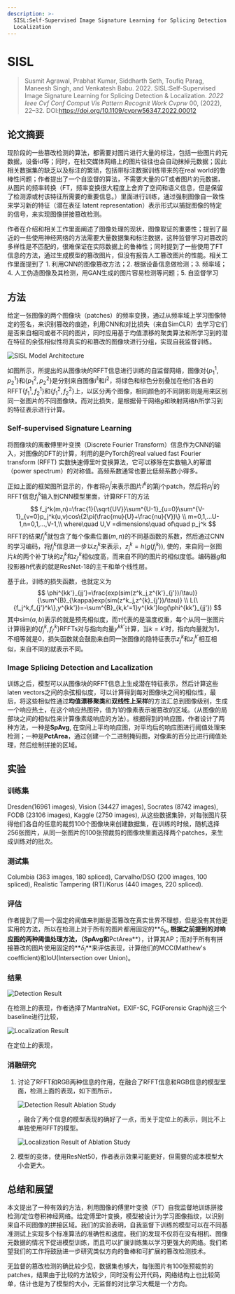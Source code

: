 ```yaml
---
description: >-
  SISL:Self-Supervised Image Signature Learning for Splicing Detection and
  Localization
---
```


# SISL

> Susmit Agrawal, Prabhat Kumar, Siddharth Seth, Toufiq Parag, Maneesh Singh, and Venkatesh Babu. 2022. SISL:Self-Supervised Image Signature Learning for Splicing Detection & Localization. _2022 Ieee Cvf Conf Comput Vis Pattern Recognit Work Cvprw_ 00, (2022), 22–32. DOI:https://doi.org/10.1109/cvprw56347.2022.00012

## 论文摘要

现阶段的一些篡改检测的算法，都需要对图片进行大量的标注，包括一些图片的元数据，设备id等；同时，在社交媒体网络上的图片往往也会自动抹掉元数据；因此相关数据集的缺乏以及标注的繁琐，包括带标注数据训练带来的在real world的鲁棒性问题；作者提出了一个自监督的算法，不需要大量的GT或者图片的元数据，从图片的频率转换（FT，频率变换很大程度上舍弃了空间和语义信息，但是保留了检测源或村该特征所需要的重要信息。）里面进行训练，通过强制图像自一致性来学习新的特征（潜在表征 latent representation）表示形式以捕捉图像的特定的信号，来实现图像拼接篡改检测。

作者在介绍和相关工作里面阐述了图像处理的现状，图像取证的重要性；提到了最近的一些使用神经网络的方法需要大量数据集和标注数据，这种监督学习对篡改的多样性是不匹配的，很难保证在实际数据上的鲁棒性；同时提到了一些使用了FT信息的方法，通过生成模型的篡改图片，但没有报告人工篡改图片的性能。相关工作里面提到了 1. 利用CNN的图像篡改方法；2. 根据设备信息做检测；3. 频率域；4. 人工伪造图像及其检测，用GAN生成的图片容易检测等问题；5. 自监督学习

## 方法

给定一张图像的两个图像块（patches）的频率变换，通过从频率域上学习图像特定的签名，来识别篡改的痕迹，利用CNN和对比损失（来自SimCLR）去学习它们是否来自相同或者不同的图片，同时应用基于均值漂移的聚类算法和所学习到的潜在特征的余弦相似性将真实的和篡改的图像块进行分组，实现自我监督训练。

![SISL Model Architecture](https://s2.loli.net/2023/03/09/QDsnb7NoMtZ3h6w.png)

如图所示，所提出的从图像块的RFFT信息进行训练的自监督网络，图像对$\{p_1^1,p_2^1\}$和$\{p_1^2,p_2^2\}$是分别来自图像$I^1$和$I^2$，将绿色和棕色分别叠加在他们各自的RFFT$\{f_1^1,f_2^1\}$和$\{f_1^2,f_2^2\}$上，以区分两个图像，相同颜色的不同阴影则是用来区别同一张图片的不同图像块。而对比损失，是根据骨干网络$g$和映射网络$h$所学习到的特征表示进行计算。

### Self-supervised Signature Learning

将图像块的离散傅里叶变换（Discrete Fourier Transform）信息作为CNN的输入，对图像的DFT的计算，利用的是PyTorch的real valued fast Fourier transform (RFFT) 实数快速傅里叶变换算法，它可以移除在实数输入的幂谱（power spectrum）的对称值。高频系数通常也要比低频系数小得多。

正如上面的框架图所显示的，作者将$p_j^i$来表示图片$I^k$的第$j$个patch，然后将$p_j^i$的RFFT信息$f_j^k$输入到CNN模型里面，计算RFFT的方法
$$
f_j^k(m,n)=\frac{1}{\sqrt{UV}}\sum^{U-1}_{u=0}\sum^{V-1}_{v=0}p_j^k(u,v)cos\{2\pi(\frac{mu}{U}+\frac{nu}{V})\} \\
m=0,1,...U-1,n=0,1,...,V-1,\\
where\quad U,V =dimensions\quad of\quad p_j^k
$$
RFFT的结果$f_j^k$就包含了每个像素位置$(m,n)$的不同基函数的系数，然后通过CNN的学习编码，将$f_j^k$信息进一步以$z_j^k$来表示，$z_j^k=h(g(f_j^k))$, 使的，来自同一张图片$k$的两个补丁块的$z_j^k$和$z_{j'}^k$相似度高，而来自不同的图片的相似度低。编码器$g$和投影器$h$代表的就是ResNet-18的主干和单个线性层。

基于此，训练的损失函数，也就定义为
$$
\phi^{kk'}_{jj'}=\frac{exp(sim(z^k_j,z^{k'}_{j'})/\tau)}{\sum^{B}_{\kappa}exp(sim(z^k_j,z^{k}_{j'})/\tau)} \\
L(\{f_j^k,f_{j'}^k\},y^{kk'})=-\sum^{B}_{k,k'=1}y^{kk'}log(\phi^{kk'}_{jj'})
$$
其中sim$(a,b)$表示的就是预先相似度，而$\tau$代表的是温度权重，每个从同一张图片计算得到的$\{f_j^k,f_{j'}^k\}$RFFTs对与指向向量$y^{kk'}$计算，当$k=k'$时，指向向量就为1，不相等就是0，损失函数就会鼓励来自同一张图像的隐特征表示$z_j^k$和$z_j^{k'}$相互相似，来自不同的就表示不同。

### Image Splicing Detection and Lacalization

训练之后，模型可以从图像块的RFFT信息上生成潜在特征表示，然后计算这些laten vectors之间的余弦相似度，可以计算得到每对图像块之间的相似性，最后，将这些相似性通过**均值漂移聚类**和**双线性上采样**的方法汇总到图像级别，生成一个响应热土，在这个响应热图钟，值为1的像素表示被篡改的区域。（从图像的局部块之间的相似性来计算像素级响应的方法）。根据得到的响应图，作者设计了两种方法，一种是**SpAvg**, 在空间上平均响应图，对平均后的响应图进行阈值处理来检测；一种是**PctArea**，通过创建一个二进制掩码图，对像素的百分比进行阈值处理，然后绘制拼接的区域。

## 实验

### 训练集

Dresden(16961 images), Vision (34427 images), Socrates (8742 images), FODB (23106 images), Kaggle (2750 images), 从这些数据集钟，对每张图片获得他们各自的任意的裁剪100个图像块来创建数据集，在训练的时候，随机选择256张图片，从同一张图片的100张预裁剪的图像块里面选择两个patches，来生成训练对的批次。

### 测试集

Columbia (363 images, 180 spliced), Carvalho/DSO (200 images, 100 spliced), Realistic Tampering (RT)/Korus (440 images, 220 spliced).

### 评估

作者提到了用一个固定的阈值来判断是否篡改在真实世界不理想，但是没有其他更实用的方法，所以在检测上对于所有的图片都用固定的**$\delta_b$**, 根据之前提到的对响应图的两种阈值处理方法，（**SpAvg**和**PctArea**），计算其AP；而对于所有有拼接篡改的图片使用固定的**$\delta_l$**来评估表现，计算他们的MCC(Matthew's coefficient)和IoU(Intersection over Union)。

### 结果

![Detection Result](https://s2.loli.net/2023/03/10/NADwbeZiG7XgdmY.png)

在检测上的表现，作者选择了MantraNet，EXIF-SC, FG(Forensic Graph)这三个baseline进行比较，

![Localization Result](https://s2.loli.net/2023/03/10/i73P9fBOFS6NmKZ.png)

在定位上的表现，

### 消融研究

1. 讨论了RFFT和RGB两种信息的作用，在融合了RFFT信息和RGB信息的模型里面，检测上面的表现，如下图所示，

   ![Detection Result Ablation Study](https://s2.loli.net/2023/03/10/LdgEGscmuUNaFXn.png)

   ，融合了两个信息的模型表现的确好了一点，而关于定位上的表示，则比不上单独使用RFFT的模型。

   ![Localization Result of Ablation Study](https://s2.loli.net/2023/03/10/tXcoCv61IrZnfuG.png)

2. 模型的变体，使用ResNet50，作者表示效果可能更好，但需要的成本模型大小会更大。

## 总结和展望

本文提出了一种有效的方法，利用图像的傅里叶变换（FT）自我监督地训练拼接检测/定位卷积神经网络。给定傅里叶变换，模型被设计为学习图像指纹，以识别来自不同图像的拼接区域。我们的实验表明，自我监督下训练的模型可以在不同基准测试上实现多个标准算法的准确性和速度。我们的发现不仅将在没有相机、图像元数据的情况下促进模型训练，而且可以扩展训练集以学习更强大的网络。我们希望我们的工作将鼓励进一步研究类似方向的鲁棒和可扩展的篡改检测技术。

无监督的篡改检测的确比较少见，数据集也够大，每张图片有100张预裁剪的patches，结果由于比较的方法较少，同时没有公开代码，网络结构上也比较简单，估计也是为了模型的大小，无监督的对比学习大概是一个方向。



